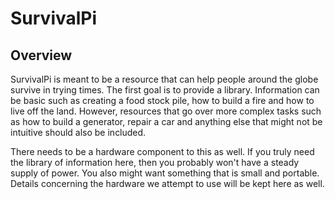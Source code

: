 # SurvivalPi

## Overview

SurvivalPi is meant to be a resource that can help people around the globe survive in trying times.
The first goal is to provide a library. Information can be basic such as creating a food stock pile, how to build a fire and how to live off the land.
However, resources that go over more complex tasks such as how to build a generator, repair a car and anything else that might not be intuitive should
also be included.

There needs to be a hardware component to this as well. If you truly need the library of information here, then you probably won't have a steady supply
of power. You also might want something that is small and portable. Details concerning the hardware we attempt to use will be kept here as well.